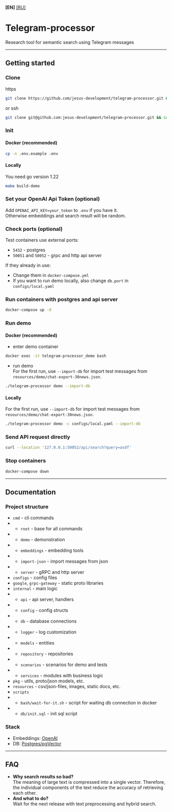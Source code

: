 **[EN]** [[RU]](doc/README_ru.md)

# Telegram-processor

Research tool for semantic search using Telegram messages

---

## Getting started

### Clone

https
```bash
git clone https://github.com/jesus-development/telegram-processor.git && cd telegram-processor
```

or ssh
```bash
git clone git@github.com:jesus-development/telegram-processor.git && cd telegram-processor
```

### Init

#### Docker (recommended)

```bash
cp -n .env.example .env
```

#### Locally

You need go version 1.22
```bash
make build-demo
```

### Set your OpenAI Api Token (optional)

Add `OPENAI_API_KEY=your_token` to `.env` if you have it.  
Otherwise embeddings and search result will be random.

### Check ports (optional)

Test containers use external ports:

- `5432` - postgres
- `50051` and `50052` - grpc and http api server

If they already in use:

- Change them in `docker-compose.yml`
- If you want to run demo locally, also change `db.port` in `configs/local.yaml`


### Run containers with postgres and api server

```bash
docker-compose up -d
```

### Run demo

#### Docker (recommended)

- enter demo container
```bash
docker exec -it telegram-processor_demo bash
```

- run demo  
  For the first run, use `--import-db` for import test messages from `resources/demo/chat-export-30news.json`.
```bash
./telegram-processor demo --import-db
```

#### Locally

For the first run, use `--import-db` for import test messages from `resources/demo/chat-export-30news.json`.

```bash
./telegram-processor demo -c configs/local.yaml --import-db
```

### Send API request directly

```bash
curl --location '127.0.0.1:50052/api/search?query=asdf'
```

### Stop containers

```bash
docker-compose down
```

---

## Documentation

### Project structure

- `cmd` - cli commands
-
    - `root` - base for all commands
-
    - `demo` - demonstration
-
    - `embeddings` - embedding tools
-
    - `import-json` - import messages from json
-
    - `server` - gRPC and http server
- `configs` - config files
- `google`, `grpc-gateway` - static proto libraries
- `internal` - main logic
- - `api` - api server, handlers
- - `config` - config structs
- - `db` - database connections
- - `logger` - log customization
- - `models` - entities
- - `repository` - repositories
- - `scenarios` - scenarios for demo and tests
- - `services` - modules with business logic
- `pkg` - utils, proto/json models, etc.
- `resources` - csv/json-files, images, static docs, etc.
- `scripts`
- - `bash/wait-for-it.sh` - script for waiting db connection in docker
- - `db/init.sql` - init sql script
### Stack

- Embeddings: [OpenAI](https://platform.openai.com/docs/guides/embeddings)
- DB: [Postgres/pgVector](https://github.com/pgvector/pgvector)

---

## FAQ
- **Why search results so bad?**  
The meaning of large text is compressed into a single vector. 
Therefore, the individual components of the text reduce the accuracy of retrieving each other. 
- **And what to do?**  
Wait for the next release with text preprocessing and hybrid search.